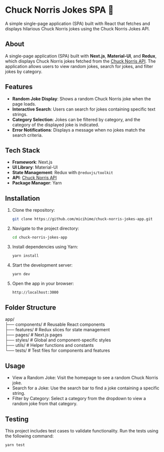 # Chuck Norris Jokes SPA 🤠  

A simple single-page application (SPA) built with React that fetches and displays hilarious Chuck Norris jokes using the Chuck Norris Jokes API.

## About 

A single-page application (SPA) built with **Next.js**, **Material-UI**, and **Redux**, which displays Chuck Norris jokes fetched from the [Chuck Norris API](https://api.chucknorris.io/). The application allows users to view random jokes, search for jokes, and filter jokes by category.  

## Features  

- **Random Joke Display**: Shows a random Chuck Norris joke when the page loads.  
- **Interactive Search**: Users can search for jokes containing specific text strings.  
- **Category Selection**: Jokes can be filtered by category, and the category of the displayed joke is indicated.  
- **Error Notifications**: Displays a message when no jokes match the search criteria.

## Tech Stack  

- **Framework**: Next.js  
- **UI Library**: Material-UI  
- **State Management**: Redux with `@reduxjs/toolkit`  
- **API**: [Chuck Norris API](https://api.chucknorris.io/)  
- **Package Manager**: Yarn

## Installation  

1. Clone the repository:  
   ```bash
   git clone https://github.com/micihime/chuck-norris-jokes-app.git
2. Navigate to the project directory:
   ```bash
   cd chuck-norris-jokes-app
3. Install dependencies using Yarn:
   ```bash
   yarn install
4. Start the development server:
   ```bash
   yarn dev
5. Open the app in your browser:
   ```bash
   http://localhost:3000

## Folder Structure

app/  
├── components/     # Reusable React components  
├── features/       # Redux slices for state management  
├── pages/          # Next.js pages  
├── styles/         # Global and component-specific styles  
├── utils/          # Helper functions and constants  
└── tests/          # Test files for components and features  

## Usage
- View a Random Joke: Visit the homepage to see a random Chuck Norris joke.
- Search for a Joke: Use the search bar to find a joke containing a specific string.
- Filter by Category: Select a category from the dropdown to view a random joke from that category.
  
## Testing
This project includes test cases to validate functionality. Run the tests using the following command:
   ```bash
  yarn test
